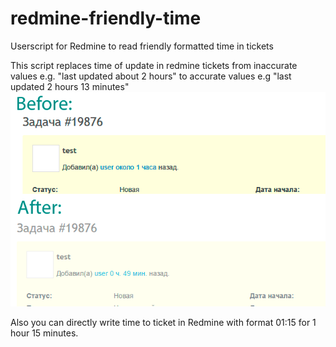 # redmine-friendly-time
Userscript for Redmine to read friendly formatted time in tickets

This script replaces time of update in redmine tickets from inaccurate values e.g. "last updated about 2 hours" to accurate values e.g "last updated 2 hours 13 minutes"
![alt tag](https://raw.githubusercontent.com/MassiveFriendlyFire/redmine-friendly-time/master/example.png)

Also you can directly write time to ticket in Redmine with format 01:15 for 1 hour 15 minutes.
